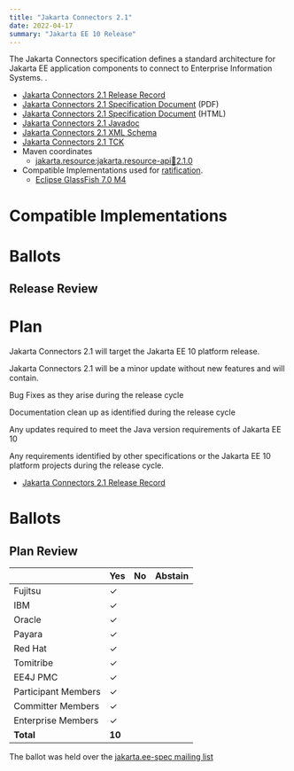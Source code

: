 ```yaml
---
title: "Jakarta Connectors 2.1"
date: 2022-04-17
summary: "Jakarta EE 10 Release"
---
```

The Jakarta Connectors specification defines a standard architecture for Jakarta EE application components to connect to Enterprise Information Systems.
.

* [Jakarta Connectors 2.1 Release Record](https://projects.eclipse.org/projects/ee4j.jca/releases/2.1.0)
* [Jakarta Connectors 2.1 Specification Document](./jakarta-connectors-spec-2.1.pdf) (PDF)
* [Jakarta Connectors 2.1 Specification Document](./jakarta-connectors-spec-2.1.html) (HTML)
* [Jakarta Connectors 2.1 Javadoc](./apidocs)
* [Jakarta Connectors 2.1 XML Schema](https://jakarta.ee/xml/ns/jakartaee/connector_2_0.xsd)
* [Jakarta Connectors 2.1 TCK](https://download.eclipse.org/ee4j/jakartaee-tck/jakartaee10/staged/eftl/jakarta-connectors-tck-2.1.0.zip)
* Maven coordinates
  * [jakarta.resource:jakarta.resource-api:jar:2.1.0](https://search.maven.org/artifact/jakarta.resource/jakarta.resource-api/2.1.0/jar)
* Compatible Implementations used for [ratification](https://www.eclipse.org/projects/efsp/?version=1.2#efsp-ratification).
  * [Eclipse GlassFish 7.0 M4](https://repo1.maven.org/maven2/org/glassfish/main/distributions/glassfish/7.0.0-M4/glassfish-7.0.0-M4.zip)

# Compatible Implementations


# Ballots

## Release Review



# Plan
Jakarta Connectors 2.1 will target the Jakarta EE 10 platform release. 

Jakarta Connectors 2.1 will be a minor update without new features and will contain.

Bug Fixes as they arise during the release cycle

Documentation clean up as identified during the release cycle

Any updates required to meet the Java version requirements of Jakarta EE 10

Any requirements identified by other specifications or the Jakarta EE 10 platform projects during the release cycle.

* [Jakarta Connectors 2.1 Release Record](https://projects.eclipse.org/projects/ee4j.jca/releases/2.1.0)



# Ballots


## Plan Review

|                       |  Yes    | No  | Abstain  |
|-----------------------|---------|-----|----------|
|Fujitsu                | &check; |     |          |
|IBM                    | &check; |     |          |
|Oracle                 | &check; |     |          |
|Payara                 | &check; |     |          |
|Red Hat                | &check; |     |          |
|Tomitribe              | &check; |     |          |
|EE4J PMC               | &check; |     |          |
|Participant Members    | &check; |     |          |
|Committer Members      | &check; |     |          |
|Enterprise Members     | &check; |     |          |
|**Total**              | **10**  |     |          |

The ballot was held over the [jakarta.ee-spec mailing list](https://www.eclipse.org/lists/jakarta.ee-spec/msg01820.html)
